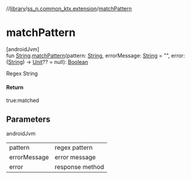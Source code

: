 //[library](../../index.md)/[ss_n.common_ktx.extension](index.md)/[matchPattern](match-pattern.md)

# matchPattern

[androidJvm]\
fun [String](https://kotlinlang.org/api/latest/jvm/stdlib/kotlin/-string/index.html).[matchPattern](match-pattern.md)(pattern: [String](https://kotlinlang.org/api/latest/jvm/stdlib/kotlin/-string/index.html), errorMessage: [String](https://kotlinlang.org/api/latest/jvm/stdlib/kotlin/-string/index.html) = "", error: ([String](https://kotlinlang.org/api/latest/jvm/stdlib/kotlin/-string/index.html)) -&gt; [Unit](https://kotlinlang.org/api/latest/jvm/stdlib/kotlin/-unit/index.html)?? = null): [Boolean](https://kotlinlang.org/api/latest/jvm/stdlib/kotlin/-boolean/index.html)

Regex String

#### Return

true:matched

## Parameters

androidJvm

| | |
|---|---|
| pattern | regex pattern |
| errorMessage | error message |
| error | response method |
